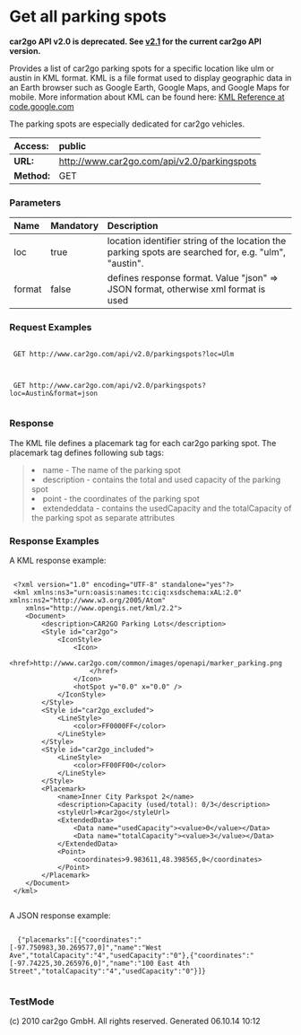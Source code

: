 # Get all parking spots #
<b>car2go API v2.0 is deprecated. See <a href='index_v2_1.md'>v2.1</a> for the current car2go API version.</b>

Provides a list of car2go parking spots for a specific location like ulm or austin in KML format.
KML is a file format used to display geographic data in an Earth browser such as Google Earth, Google Maps, and Google Maps for mobile. More information about KML can be found here: <a href='http://code.google.com/intl/de/apis/kml/documentation/kmlreference.html'>KML Reference at code.google.com</a>

The parking spots are especially dedicated for car2go vehicles.


| **Access:** |public |
|:------------|:------|
| **URL:**    |http://www.car2go.com/api/v2.0/parkingspots |
| **Method:** |GET    |



### Parameters ###
| **Name** | **Mandatory** | **Description** |
|:---------|:--------------|:----------------|
| loc      | true          | location identifier string of the location the parking spots are searched for, e.g. "ulm", "austin". |
| format   | false         | defines response format. Value "json" => JSON format, otherwise xml format is used |




### Request Examples ###
```

 GET http://www.car2go.com/api/v2.0/parkingspots?loc=Ulm
 
```

```

 GET http://www.car2go.com/api/v2.0/parkingspots?loc=Austin&format=json
 
```





### Response ###
The KML file defines a placemark tag for each car2go parking spot. The placemark tag defines following sub tags:
> <ul>
<blockquote><li>name - The name of the parking spot</li>
<li>description - contains the total and used capacity of the parking spot</li>
<li>point - the coordinates of the parking spot</li>
<li>extendeddata - contains the usedCapacity and the totalCapacity of the parking spot as separate attributes</li>
</ul></blockquote>



### Response Examples ###
A KML response example:
> <p />
```

 <?xml version="1.0" encoding="UTF-8" standalone="yes"?>
 <kml xmlns:ns3="urn:oasis:names:tc:ciq:xsdschema:xAL:2.0" xmlns:ns2="http://www.w3.org/2005/Atom"
 	xmlns="http://www.opengis.net/kml/2.2">
 	<Document>
 		<description>CAR2GO Parking Lots</description>
 		<Style id="car2go">
 			<IconStyle>
 				<Icon>
 					<href>http://www.car2go.com/common/images/openapi/marker_parking.png
 					</href>
 				</Icon>
 				<hotSpot y="0.0" x="0.0" />
 			</IconStyle>
 		</Style>
 		<Style id="car2go_excluded">
 			<LineStyle>
 				<color>FF0000FF</color>
 			</LineStyle>
 		</Style>
 		<Style id="car2go_included">
 			<LineStyle>
 				<color>FF00FF00</color>
 			</LineStyle>
 		</Style>
 		<Placemark>
 			<name>Inner City Parkspot 2</name>
 			<description>Capacity (used/total): 0/3</description>
 			<styleUrl>#car2go</styleUrl>
 			<ExtendedData>
 				<Data name="usedCapacity"><value>0</value></Data>
 				<Data name="totalCapacity"><value>3</value></Data>
 			</ExtendedData>
 			<Point>
 				<coordinates>9.983611,48.398565,0</coordinates>
 			</Point>
 		</Placemark>
 	</Document>
 </kml>
 
```

A JSON response example:
> <p />
```

  {"placemarks":[{"coordinates":"[-97.750983,30.269577,0]","name":"West Ave","totalCapacity":"4","usedCapacity":"0"},{"coordinates":"[-97.74225,30.265976,0]","name":"100 East 4th Street","totalCapacity":"4","usedCapacity":"0"}]}
 
```





### TestMode ###










(c) 2010 car2go GmbH. All rights reserved. Generated 06.10.14 10:12